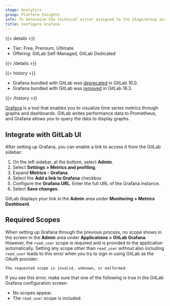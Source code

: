 ```yaml
---
stage: Analytics
group: Platform Insights
info: To determine the technical writer assigned to the Stage/Group associated with this page, see https://handbook.gitlab.com/handbook/product/ux/technical-writing/#assignments
title: Configure Grafana
---
```


{{< details >}}

- Tier: Free, Premium, Ultimate
- Offering: GitLab Self-Managed, GitLab Dedicated

{{< /details >}}

{{< history >}}

- Grafana bundled with GitLab was [deprecated](https://gitlab.com/gitlab-org/omnibus-gitlab/-/issues/7772) in GitLab 16.0.
- Grafana bundled with GitLab was [removed](https://gitlab.com/gitlab-org/omnibus-gitlab/-/issues/7772) in GitLab 16.3.

{{< /history >}}

[Grafana](https://grafana.com/) is a tool that enables you to visualize time
series metrics through graphs and dashboards. GitLab writes performance data to Prometheus,
and Grafana allows you to query the data to display graphs.

## Integrate with GitLab UI

After setting up Grafana, you can enable a link to access it from the
GitLab sidebar:

1. On the left sidebar, at the bottom, select **Admin**.
1. Select **Settings > Metrics and profiling**.
1. Expand **Metrics - Grafana**.
1. Select the **Add a link to Grafana** checkbox.
1. Configure the **Grafana URL**. Enter the full URL of the Grafana instance.
1. Select **Save changes**.

GitLab displays your link in the **Admin** area under **Monitoring > Metrics Dashboard**.

## Required Scopes

When setting up Grafana through the previous process, no scope shows in the screen in
the **Admin** area under **Applications > GitLab Grafana**. However, the `read_user` scope is
required and is provided to the application automatically. Setting any scope other than
`read_user` without also including `read_user` leads to this error when you try to sign in using
GitLab as the OAuth provider:

```plaintext
The requested scope is invalid, unknown, or malformed.
```

If you see this error, make sure that one of the following is true in the GitLab Grafana
configuration screen:

- No scopes appear.
- The `read_user` scope is included.
